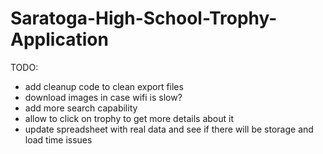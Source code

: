 # Saratoga-High-School-Trophy-Application

TODO:

- add cleanup code to clean export files
- download images in case wifi is slow?
- add more search capability
- allow to click on trophy to get more details about it
- update spreadsheet with real data and see if there will be storage and load time issues
